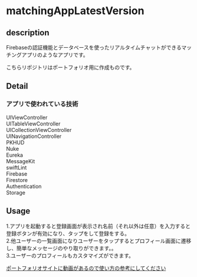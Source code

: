 # matchingAppLatestVersion

## description
Firebaseの認証機能とデータベースを使ったリアルタイムチャットができるマッチングアプリのようなアプリです。<br>

こちらリポジトリはポートフォリオ用に作成ものです。<br>

## Detail
### アプリで使われている技術  
UIViewController  
UITableViewController  
UICollectionViewController  
UINavigationController  
PKHUD  
Nuke  
Eureka  
MessageKit  
swiftLint  
Firebase  
Firestore  
Authentication  
Storage

## Usage
1.アプリを起動すると登録画面が表示され名前（それ以外は任意）を入力すると登録ボタンが有効になり、タップをして登録をする。  
2.他ユーザーの一覧画面になりユーザーをタップするとプロフィール画面に遷移し、簡単なメッセージのやり取りができます。。  
3.ユーザーのプロフィールもカスタマイズができます。  

[ポートフォリオサイトに動画があるので使い方の参考にしてください](https://portfoliosite-d22d9.web.app/)
